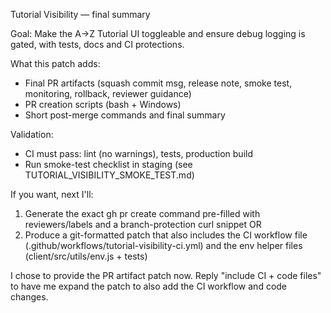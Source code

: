 Tutorial Visibility — final summary

Goal:
Make the A→Z Tutorial UI toggleable and ensure debug logging is gated, with tests, docs and CI protections.

What this patch adds:
- Final PR artifacts (squash commit msg, release note, smoke test, monitoring, rollback, reviewer guidance)
- PR creation scripts (bash + Windows)
- Short post-merge commands and final summary

Validation:
- CI must pass: lint (no warnings), tests, production build
- Run smoke-test checklist in staging (see TUTORIAL_VISIBILITY_SMOKE_TEST.md)

If you want, next I'll:
1) Generate the exact gh pr create command pre-filled with reviewers/labels and a branch-protection curl snippet OR
2) Produce a git-formatted patch that also includes the CI workflow file (.github/workflows/tutorial-visibility-ci.yml) and the env helper files (client/src/utils/env.js + tests)

I chose to provide the PR artifact patch now. Reply "include CI + code files" to have me expand the patch to also add the CI workflow and code changes.